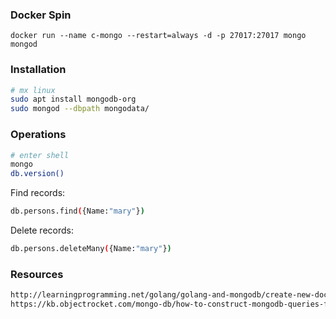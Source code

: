### Docker Spin
```
docker run --name c-mongo --restart=always -d -p 27017:27017 mongo mongod
```

### Installation
```bash
# mx linux
sudo apt install mongodb-org
sudo mongod --dbpath mongodata/
```

### Operations
```bash
# enter shell
mongo
db.version()
```
Find records:
```bash
db.persons.find({Name:"mary"})
```
Delete records:
```bash
db.persons.deleteMany({Name:"mary"})
```
### Resources
```html
http://learningprogramming.net/golang/golang-and-mongodb/create-new-document-in-golang-and-mongodb/
https://kb.objectrocket.com/mongo-db/how-to-construct-mongodb-queries-from-a-string-using-golang-551
```
